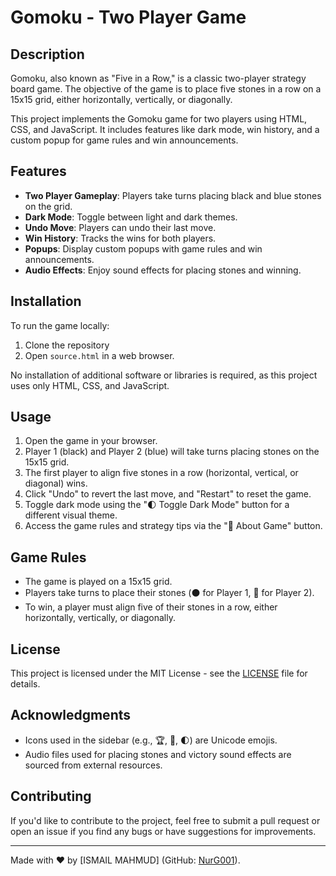 # Gomoku - Two Player Game

## Description

Gomoku, also known as "Five in a Row," is a classic two-player strategy board game. The objective of the game is to place five stones in a row on a 15x15 grid, either horizontally, vertically, or diagonally.

This project implements the Gomoku game for two players using HTML, CSS, and JavaScript. It includes features like dark mode, win history, and a custom popup for game rules and win announcements.

## Features

- **Two Player Gameplay**: Players take turns placing black and blue stones on the grid.
- **Dark Mode**: Toggle between light and dark themes.
- **Undo Move**: Players can undo their last move.
- **Win History**: Tracks the wins for both players.
- **Popups**: Display custom popups with game rules and win announcements.
- **Audio Effects**: Enjoy sound effects for placing stones and winning.

## Installation

To run the game locally:

1. Clone the repository
2. Open `source.html` in a web browser.

No installation of additional software or libraries is required, as this project uses only HTML, CSS, and JavaScript.

## Usage

1. Open the game in your browser.
2. Player 1 (black) and Player 2 (blue) will take turns placing stones on the 15x15 grid.
3. The first player to align five stones in a row (horizontal, vertical, or diagonal) wins.
4. Click "Undo" to revert the last move, and "Restart" to reset the game.
5. Toggle dark mode using the "🌓 Toggle Dark Mode" button for a different visual theme.
6. Access the game rules and strategy tips via the "📜 About Game" button.

## Game Rules

- The game is played on a 15x15 grid.
- Players take turns to place their stones (⚫ for Player 1, 🔵 for Player 2).
- To win, a player must align five of their stones in a row, either horizontally, vertically, or diagonally.

## License

This project is licensed under the MIT License - see the [LICENSE](LICENSE) file for details.

## Acknowledgments

- Icons used in the sidebar (e.g., 🏆, 📜, 🌓) are Unicode emojis.
- Audio files used for placing stones and victory sound effects are sourced from external resources.

## Contributing

If you'd like to contribute to the project, feel free to submit a pull request or open an issue if you find any bugs or have suggestions for improvements.

---
Made with ❤️ by [ISMAIL MAHMUD] (GitHub: [NurG001](https://github.com/NurG001)).


